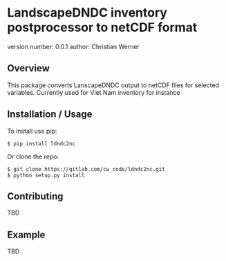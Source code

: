 LandscapeDNDC inventory postprocessor to netCDF format
===============================

version number: 0.0.1
author: Christian Werner

Overview
--------

This package converts LanscapeDNDC output to netCDF files for selected variables.
Currently used for Viet Nam inventory for instance

Installation / Usage
--------------------

To install use pip:

    $ pip install ldndc2nc


Or clone the repo:

    $ git clone https://gitlab.com/cw_code/ldndc2nc.git
    $ python setup.py install
    
Contributing
------------

TBD

Example
-------

TBD
